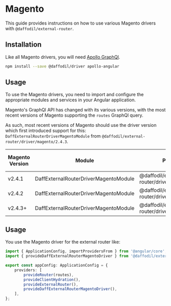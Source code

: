 # Magento

This guide provides instructions on how to use various Magento drivers with `@daffodil/external-router`.

## Installation

Like all Magento drivers, you will need [Apollo GraphQl](https://the-guild.dev/graphql/apollo-angular/docs).

```bash
npm install --save @daffodil/driver apollo-angular
```

## Usage

To use the Magento drivers, you need to import and configure the appropriate modules and services in your Angular application.

Magento's GraphQl API has changed with its various versions, with the most recent versions of Magento supporting the `routes` GraphQl query.

As such, most recent versions of Magento should use the driver version which first introduced support for this: `DaffExternalRouterDriverMagentoModule` from `@daffodil/external-router/driver/magento/2.4.3`.

| Magento Version | Module                                | Package                                        | SEO Data Support |
| --------------- | ------------------------------------- | ---------------------------------------------- | ---------------- |
| v2.4.1          | DaffExternalRouterDriverMagentoModule | @daffodil/external-router/driver/magento/2.4.1 | No               |
| v2.4.2          | DaffExternalRouterDriverMagentoModule | @daffodil/external-router/driver/magento/2.4.2 | No               |
| v2.4.3+         | DaffExternalRouterDriverMagentoModule | @daffodil/external-router/driver/magento/2.4.3 | Yes              |

## Usage

You use the Magento driver for the external router like:

```ts
import { ApplicationConfig, importProvidersFrom } from '@angular/core';
import { provideDaffExternalRouterMagentoDriver } from '@daffodil/external-router/driver/magento/2.4.3';

export const appConfig: ApplicationConfig = {
	providers: [
		provideRouter(routes),
		provideClientHydration(),
		provideExternalRouter(),
		provideDaffExternalRouterMagentoDriver(),
	],
};
```
